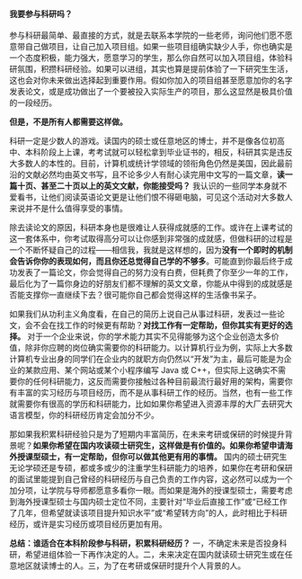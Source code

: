 #### 我要参与科研吗？

参与科研最简单、最直接的方式，就是去联系本学院的一些老师，询问他们愿不愿意带自己做项目，让自己加入项目组。如果一些项目组确实缺少人手，你也确实是一个态度积极，能力强大，愿意学习的学生，那么你自然可以加入项目组，体验科研氛围，积攒科研经验。如果可以进组，其实也算是提前体验了一下研究生生活，这也会对你未来做出选择起到重要作用。假如你加入的项目组甚至愿意加你的名字发表论文，或是成功做出了一个要被投入实际生产的项目，那么这显然是极具价值的一段经历。

**但是，不是所有人都需要这样做。**

科研一定是少数人的游戏。读国内的硕士或任意地区的博士，并不是像各位初高中、本科阶段上上课，考考试就可以轻松拿到毕业证书的，相反，科研其实是违反大多数人的本性的。目前，计算机或统计学领域的领衔角色仍然是美国，因此最前沿的文献必然均由英文书写，且不论多少人有耐心读完用中文写的一篇文章，**读一篇十页、甚至二十页以上的英文文献，你能接受吗？** 我认识的一些同学本身就不爱看书，让他们阅读英语论文更是让他们恨不得砸电脑，可见这个活动对大多数人来说并不是什么值得享受的事情。

除去读论文的原因，科研本身也是很难让人获得成就感的工作。或许在上课考试的这一套体系中，你考试取得高分可以让你感到非常强的成就感，但做科研的过程是一个不断怀疑自己的过程——相信我，我就是这样想的，因为**没有一个即时的机制会告诉你你的表现如何，而且你还总觉得自己学的不够多**。可能直到你最后终于成功发表了一篇论文，你会觉得自己的努力没有白费，但耗费了你至少一年的工作，最后化为了一篇你身边的好朋友们都不理解的英文文章，你能从中得到的成就感是否能支撑你一直继续下去？很可能你自己都会觉得这样的生活像书呆子。

如果我们从功利主义角度看，在自己的简历上说自己从事过科研，发表过一些论文，会不会在找工作的时候更有帮助？**对找工作有一定帮助，但你其实有更好的选择。** 对于一个企业来说，你的学术能力其实不见得能够为这个企业创造太多价值，除非你应聘的岗位确实需要你的科研能力。以计算机行业为例，实际上大多数计算机专业出身的同学们在企业内的就职方向仍然以“开发”为主，最后可能是为企业的某款应用、某个网站或某个小程序编写 Java 或 C++，但实际上这确实不需要你的任何科研能力，这反而需要你接触过各种目前最流行最好用的架构，需要你有丰富的实习经历与项目经历，而不是从事科研工作的经历。当然，也有一些工作就需要你有很高的学历和科研能力，比如如果你希望进入资源丰厚的大厂去研究大语言模型，你的科研经历肯定会加分不少。

那如果我积累科研经验只是为了短期内丰富简历，在未来考研或保研的时候提升背景呢？**如果你希望在国内攻读硕士研究生，这样做是有价值的。如果你希望申请海外授课型硕士，有一定帮助，但你可以做其他更有用的事情。** 国内的硕士研究生无论学硕还是专硕，都或多或少的注重学生科研能力的培养，如果你在考研和保研的面试里能提到自己曾经的科研经历与自己负责的工作内容，这必然可以成为一个加分项，让学院与导师都愿意多看你一眼。而如果是海外的授课型硕士，需要考虑到海外授课型硕士与国内硕士定位不同，主要针对“毕业后直接工作”或“已经工作了几年，但希望就读该项目提升知识水平”或“希望转方向”的人，此时相比于科研经历，或许是实习经历或项目经历更加有用。

**总结：谁适合在本科阶段参与科研，积累科研经历？** 一，不确定未来是否投身科研，希望进组体验一下再作决定的人。二，未来决定在国内就读硕士研究生或在任意地区就读博士的人。三，为了在考研或保研时提升个人背景的人。
